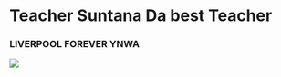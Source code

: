 <h1>Teacher Suntana Da best Teacher</h1>
<h3>LIVERPOOL FOREVER YNWA</h3>
<Image src="https://d3j2s6hdd6a7rg.cloudfront.net/v2/uploads/media/default/0002/23/thumb_122333_default_news_size_5.jpeg"></Image>
